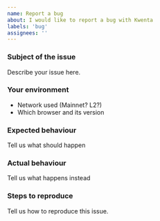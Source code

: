 ```yaml
---
name: Report a bug
about: I would like to report a bug with Kwenta
labels: 'bug'
assignees: ''
---
```


### Subject of the issue
Describe your issue here.

### Your environment
* Network used (Mainnet? L2?)
* Which browser and its version

### Expected behaviour
Tell us what should happen

### Actual behaviour
Tell us what happens instead

### Steps to reproduce
Tell us how to reproduce this issue.
